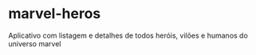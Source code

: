 # marvel-heros
Aplicativo com listagem e detalhes de todos heróis, vilões e humanos do universo marvel 
